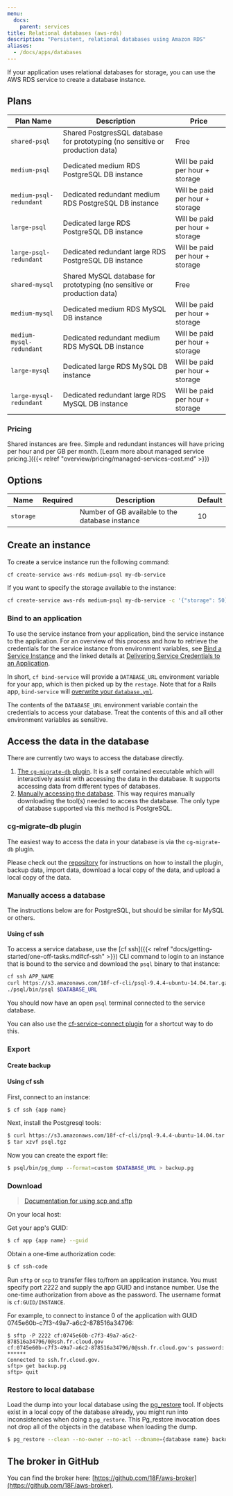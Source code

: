 ```yaml
---
menu:
  docs:
    parent: services
title: Relational databases (aws-rds)
description: "Persistent, relational databases using Amazon RDS"
aliases:
  - /docs/apps/databases
---
```


If your application uses relational databases for storage, you can use the AWS RDS service to create a database instance.

## Plans

Plan Name | Description | Price
--------- | ----------- | -----
`shared-psql`            | Shared PostgresSQL database for prototyping (no sensitive or production data) | Free
`medium-psql`            | Dedicated medium RDS PostgreSQL DB instance                                   | Will be paid per hour + storage
`medium-psql-redundant`  | Dedicated redundant medium RDS PostgreSQL DB instance                         | Will be paid per hour + storage
`large-psql`             | Dedicated large RDS PostgreSQL DB instance                                    | Will be paid per hour + storage
`large-psql-redundant`   | Dedicated redundant large RDS PostgreSQL DB instance                          | Will be paid per hour + storage
`shared-mysql`           | Shared MySQL database for prototyping (no sensitive or production data)       | Free
`medium-mysql`           | Dedicated medium RDS MySQL DB instance                                        | Will be paid per hour + storage
`medium-mysql-redundant` | Dedicated redundant medium RDS MySQL DB instance                              | Will be paid per hour + storage
`large-mysql`            | Dedicated large RDS MySQL DB instance                                         | Will be paid per hour + storage
`large-mysql-redundant`  | Dedicated redundant large RDS MySQL DB instance                               | Will be paid per hour + storage

### Pricing
Shared instances are free. Simple and redundant instances will have pricing per hour and per GB per month. [Learn more about managed service pricing.]({{< relref "overview/pricing/managed-services-cost.md" >}})

## Options

Name | Required | Description | Default
--- | --- | --- | ---
`storage` |  | Number of GB available to the database instance | 10

## Create an instance

To create a service instance run the following command:

```bash
cf create-service aws-rds medium-psql my-db-service
```

If you want to specify the storage available to the instance:

```bash
cf create-service aws-rds medium-psql my-db-service -c '{"storage": 50}'
```

### Bind to an application

To use the service instance from your application, bind the service instance to the application. For an overview of this process and how to retrieve the credentials for the service instance from environment variables, see [Bind a Service Instance](https://docs.cloudfoundry.org/devguide/services/managing-services.html#bind) and the linked details at [Delivering Service Credentials to an Application](https://docs.cloudfoundry.org/devguide/services/application-binding.html).

In short, `cf bind-service` will provide a `DATABASE_URL` environment variable for your app, which is then picked up by the `restage`. Note that for a Rails app, `bind-service` will [overwrite your `database.yml`](http://docs.cloudfoundry.org/buildpacks/ruby/ruby-service-bindings.html#rails-applications-have-autoconfigured-database-yml).

The contents of the `DATABASE_URL` environment variable contain the credentials to access your database. Treat the contents of this and all other environment variables as sensitive.

## Access the data in the database

There are currently two ways to access the database directly.

1. [The `cg-migrate-db` plugin](#cg-migrate-db-plugin). It is a self contained
executable which will interactively assist with accessing the data in the
database. It supports accessing data from different types of databases.
1. [Manually accessing the database](#manually-access-a-database). This way
requires manually downloading the tool(s) needed to access the database. The
only type of database supported via this method is PostgreSQL.

### cg-migrate-db plugin
The easiest way to access the data in your database is via the `cg-migrate-db`
plugin.

Please check out the [repository](https://github.com/18F/cg-migrate-db)
for instructions on how to install the plugin, backup data, import data,
download a local copy of the data, and upload a local copy of the data.

### Manually access a database

The instructions below are for PostgreSQL, but should be similar for MySQL or others.

#### Using cf ssh

To access a service database, use the [cf ssh]({{< relref "docs/getting-started/one-off-tasks.md#cf-ssh" >}}) CLI command to login to an instance that is bound to the service and download the `psql` binary to that instance:

```sh
cf ssh APP_NAME
curl https://s3.amazonaws.com/18f-cf-cli/psql-9.4.4-ubuntu-14.04.tar.gz | tar xvz
./psql/bin/psql $DATABASE_URL
```

You should now have an open `psql` terminal connected to the service database.

You can also use the [cf-service-connect plugin](https://github.com/18F/cf-service-connect#readme) for a shortcut way to do this.

### Export

#### Create backup

#### Using cf ssh

First, connect to an instance:

```sh
$ cf ssh {app name}
```

Next, install the Postgresql tools:

```sh
$ curl https://s3.amazonaws.com/18f-cf-cli/psql-9.4.4-ubuntu-14.04.tar.gz > psql.tgz
$ tar xzvf psql.tgz
```

Now you can create the export file:

```sh
$ psql/bin/pg_dump --format=custom $DATABASE_URL > backup.pg
```

### Download

> [Documentation for using scp and sftp](https://docs.cloudfoundry.org/devguide/deploy-apps/ssh-apps.html#other-ssh-access)

On your local host:

Get your app's GUID:

```sh
$ cf app {app name} --guid
```

Obtain a one-time authorization code:

```sh
$ cf ssh-code
```

Run `sftp` or `scp` to transfer files to/from an application instance.  You must specify port 2222 and supply the app GUID and instance number.  Use the one-time authorization from above as the password.  The username format is `cf:GUID/INSTANCE`.

For example, to connect to instance 0 of the application with GUID 0745e60b-c7f3-49a7-a6c2-878516a34796:

```
$ sftp -P 2222 cf:0745e60b-c7f3-49a7-a6c2-878516a34796/0@ssh.fr.cloud.gov
cf:0745e60b-c7f3-49a7-a6c2-878516a34796/0@ssh.fr.cloud.gov's password: ******
Connected to ssh.fr.cloud.gov.
sftp> get backup.pg
sftp> quit
```

### Restore to local database

Load the dump into your local database using the [pg_restore](https://www.postgresql.org/docs/current/static/app-pgrestore.html) tool. If objects exist in a
local copy of the database already, you might run into inconsistencies when doing a
`pg_restore`. This Pg_restore invocation does not drop all of the objects in the database when loading the
dump.

```sh
$ pg_restore --clean --no-owner --no-acl --dbname={database name} backup.pg
```

## The broker in GitHub

You can find the broker here: [https://github.com/18F/aws-broker](https://github.com/18F/aws-broker).
